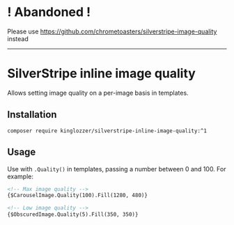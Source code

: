 # ! Abandoned !

Please use https://github.com/chrometoasters/silverstripe-image-quality instead

---

# SilverStripe inline image quality

Allows setting image quality on a per-image basis in templates.

## Installation

`composer require kinglozzer/silverstripe-inline-image-quality:^1`

## Usage

Use with `.Quality()` in templates, passing a number between 0 and 100. For example:

```html
<!-- Max image quality -->
{$CarouselImage.Quality(100).Fill(1280, 480)}

<!-- Low image quality -->
{$ObscuredImage.Quality(5).Fill(350, 350)}
```
